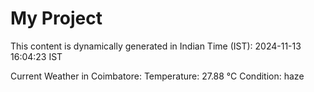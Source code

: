 # My Project

This content is dynamically generated in Indian Time (IST): 2024-11-13 16:04:23 IST


Current Weather in Coimbatore:
Temperature: 27.88 °C
Condition: haze
